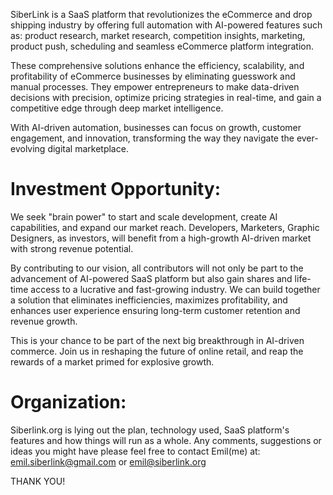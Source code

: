 SiberLink is a SaaS platform that revolutionizes the eCommerce and drop shipping industry by offering full automation with AI-powered features such as: product research,  market research, competition insights, marketing, product push, scheduling and seamless eCommerce platform integration.

These comprehensive solutions enhance the efficiency, scalability, and profitability of eCommerce businesses by eliminating guesswork and manual processes. They empower entrepreneurs to make data-driven decisions with precision, optimize pricing strategies in real-time, and gain a competitive edge through deep market intelligence.

With AI-driven automation, businesses can focus on growth, customer engagement, and innovation, transforming the way they navigate the ever-evolving digital marketplace.


Investment Opportunity:
=======================
We seek "brain power" to start and scale development, create AI capabilities, and expand our market reach. Developers, Marketers, Graphic Designers, as investors, will benefit from a high-growth AI-driven market with strong revenue potential.

By contributing to our vision, all contributors will not only be part to the advancement of AI-powered SaaS platform but also gain shares and life-time access to a lucrative and fast-growing industry. We can build together a solution that eliminates inefficiencies, maximizes profitability, and enhances user experience ensuring long-term customer retention and revenue growth.

This is your chance to be part of the next big breakthrough in AI-driven commerce. Join us in reshaping the future of online retail, and reap the rewards of a market primed for explosive growth.

Organization:
=============
Siberlink.org is lying out the plan, technology used, SaaS platform's features and how things will run as a whole. Any comments, suggestions or ideas you might have please feel free to contact Emil(me) at: emil.siberlink@gmail.com or emil@siberlink.org


THANK YOU!
